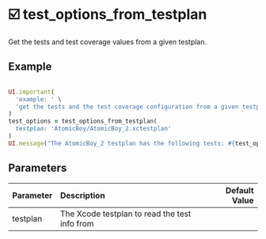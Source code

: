 

# ☑️  test_options_from_testplan

Get the tests and test coverage values from a given testplan.

## Example

<!-- test_options_from_testplan examples: begin -->

```ruby

UI.important(
  'example: ' \
  'get the tests and the test coverage configuration from a given testplan'
)
test_options = test_options_from_testplan(
  testplan: 'AtomicBoy/AtomicBoy_2.xctestplan'
)
UI.message("The AtomicBoy_2 testplan has the following tests: #{test_options[:only_testing]}")

```
<!-- test_options_from_testplan examples: end -->

## Parameters

<!-- test_options_from_testplan parameters: begin -->
|Parameter|Description|Default Value|
|:-|:-|-:|
|testplan|The Xcode testplan to read the test info from||
<!-- test_options_from_testplan parameters: end -->
